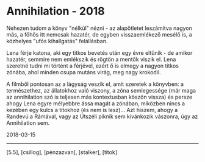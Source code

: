 # Annihilation - 2018

Nehezen tudom a könyv "nélkül" nézni - az alapötletet leszámítva nagyon más, a főhős itt nemcsak hazatér, de egyben visszaemlékező mesélő is, a közhelyes "ufós kihallgatás" felállásban.

Lena férje katona, aki egy titkos bevetés után egy évre eltűnik - de amikor hazatér, semmire nem emlékszik és rögtön a mentők viszik el. Lena szeretné tudni mi történt a férjével, ezért ő is elmegy a nagyon titkos zónába, ahol minden csupa mutáns virág, meg nagy krokodil.

A filmből pontosan az a lágyság veszik el, amit szeretek a könyvben: a természethez, az állatokhoz való viszony, a zóna semlegessége (már maga az annihilation szó is teljesen más kontextusban köszön vissza) és persze ahogy Lena egyre mélyebbre ássa magát a zónában, miközben nincs a kezében egy kulcs a titokhoz (és nem is lesz)... Azt hiszem, ahogy a Randevú a Rámával, vagy az Útszéli piknik sem kivánkozik vászonra, úgy az Annihilation sem.

2018-03-15

----

[5.5], [csillog], [pénzazvan], [stalker], [titok]
